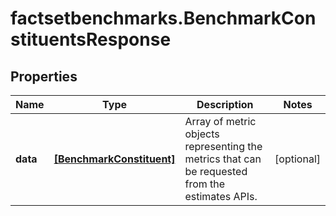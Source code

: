 # factsetbenchmarks.BenchmarkConstituentsResponse

## Properties

Name | Type | Description | Notes
------------ | ------------- | ------------- | -------------
**data** | [**[BenchmarkConstituent]**](BenchmarkConstituent.md) | Array of metric objects representing the metrics that can be requested from the estimates APIs.  | [optional] 


